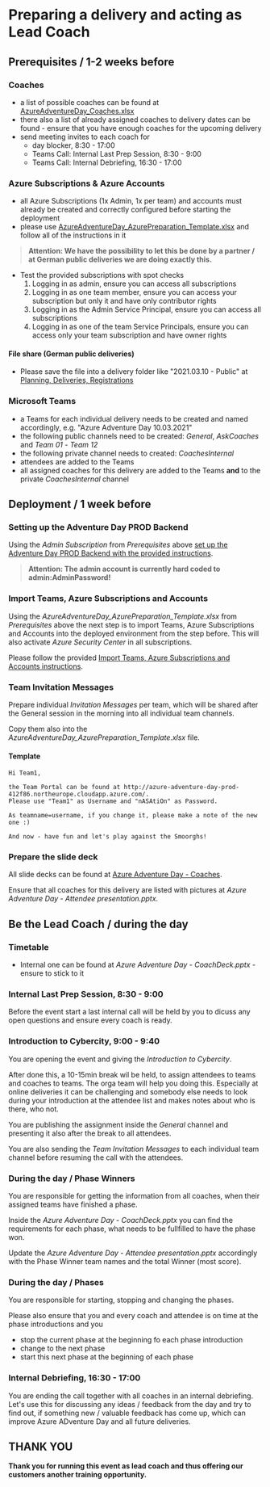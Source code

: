 # Preparing a delivery and acting as Lead Coach

## Prerequisites / 1-2 weeks before

### Coaches

* a list of possible coaches can be found at [AzureAdventureDay_Coaches.xlsx](https://microsofteur.sharepoint.com/:x:/t/AzureAdventureDay/EUggwWr3VcpLhL_9mVg4bFABJ6CyCHGN3SAdTc2WYMbidA?e=sccR3Z)
* there also a list of already assigned coaches to delivery dates can be found - ensure that you have enough coaches for the upcoming delivery
* send meeting invites to each coach for
  * day blocker, 8:30 - 17:00
  * Teams Call: Internal Last Prep Session, 8:30 - 9:00
  * Teams Call: Internal Debriefing, 16:30 - 17:00

### Azure Subscriptions & Azure Accounts

* all Azure Subscriptions (1x Admin, 1x per team) and accounts must already be created and correctly configured before starting the deployment
* please use [AzureAdventureDay_AzurePreparation_Template.xlsx](/AdventureDayBackend/team-import/AzureAdventureDay_AzurePreparation_Template.xlsx) and follow all of the instructions in it

> **Attention: We have the possibility to let this be done by a partner / at German public deliveries we are doing exactly this.**

* Test the provided subscriptions with spot checks
  1. Logging in as admin, ensure you can access all subscriptions
  2. Logging in as one team member, ensure you can access your subscription but only it and have only contributor rights
  3. Logging in as the Admin Service Principal, ensure you can access all subscriptions
  4. Logging in as one of the team Service Principals, ensure you can access only your team subscription and have owner rights

#### File share (German public deliveries)

* Please save the file into a delivery folder like "2021.03.10 - Public" at [Planning, Deliveries, Registrations](https://microsofteur.sharepoint.com/:f:/r/teams/AzureAdventureDay/Shared%20Documents/Planning,%20Deliveries,%20Registrations?csf=1&web=1&e=41azRT)


### Microsoft Teams

* a Teams for each individual delivery needs to be created and named accordingly, e.g. "Azure Adventure Day 10.03.2021"
* the following public channels need to be created: *General*, *AskCoaches* and *Team 01* - *Team 12*
* the following private channel needs to created: *CoachesInternal*
* attendees are added to the Teams
* all assigned coaches for this delivery are added to the Teams **and** to the private *CoachesInternal* channel

## Deployment / 1 week before

### Setting up the Adventure Day PROD Backend

Using the *Admin Subscription* from *Prerequisites* above [set up the Adventure Day PROD Backend with the provided instructions](/docs/prod-deployment.md).

> **Attention: The admin account is currently hard coded to admin:AdminPassword!**

### Import Teams, Azure Subscriptions and Accounts

Using the *AzureAdventureDay_AzurePreparation_Template.xlsx* from *Prerequisites* above the next step is to import Teams, Azure Subscriptions and Accounts into the deployed environment from the step before. This will also activate *Azure Security Center* in all subscriptions.

Please follow the provided [Import Teams, Azure Subscriptions and Accounts instructions](/AdventureDayBackend/team-import/README.md).

### Team Invitation Messages

Prepare individual *Invitation Messages* per team, which will be shared after the General session in the morning into all individual team channels.

Copy them also into the *AzureAdventureDay_AzurePreparation_Template.xlsx* file.

#### Template

```
Hi Team1,

the Team Portal can be found at http://azure-adventure-day-prod-412f86.northeurope.cloudapp.azure.com/.
Please use "Team1" as Username and "nASAtiOn" as Password.

As teamname=username, if you change it, please make a note of the new one :)

And now - have fun and let's play against the Smoorghs!
```

### Prepare the slide deck

All slide decks can be found at [Azure Adventure Day - Coaches](https://microsofteur.sharepoint.com/:f:/r/teams/AzureAdventureDay526-Coaches/Shared%20Documents/Coaches?csf=1&web=1&e=JML7QI).

Ensure that all coaches for this delivery are listed with pictures at *Azure Adventure Day - Attendee presentation.pptx*.

## Be the Lead Coach / during the day

### Timetable

* Internal one can be found at *Azure Adventure Day - CoachDeck.pptx* - ensure to stick to it

### Internal Last Prep Session, 8:30 - 9:00

Before the event start a last internal call will be held by you to dicuss any open questions and ensure every coach is ready.

### Introduction to Cybercity, 9:00 - 9:40

You are opening the event and giving the *Introduction to Cybercity*.

After done this, a 10-15min break wil be held, to assign attendees to teams and coaches to teams. The orga team will help you doing this. Especially at online deliveries it can be challenging and somebody else needs to look during your introduction at the attendee list and makes notes about who is there, who not.

You are publishing the assignment inside the *General* channel and presenting it also after the break to all attendees.

You are also sending the *Team Invitation Messages* to each individual team channel before resuming the call with the attendees.

### During the day / Phase Winners

You are responsible for getting the information from all coaches, when their assigned teams have finished a phase.

Inside the *Azure Adventure Day - CoachDeck.pptx* you can find the requirements for each phase, what needs to be fullfilled to have the phase won.

Update the *Azure Adventure Day - Attendee presentation.pptx* accordingly with the Phase Winner team names and the total Winner (most score).

### During the day / Phases

You are responsible for starting, stopping and changing the phases.

Please also ensure that you and every coach and attendee is on time at the phase introductions and you

* stop the current phase at the beginning fo each phase introduction
* change to the next phase
* start this next phase at the  beginning of each phase

### Internal Debriefing, 16:30 - 17:00

You are ending the call together with all coaches in an internal debriefing. Let's use this for discussing any ideas / feedback from the day and try to find out, if something new / valuable feedback has come up, which can improve Azure ADventure Day and all future deliveries.

## THANK YOU

**Thank you for running this event as lead coach and thus offering our customers another training opportunity.**
